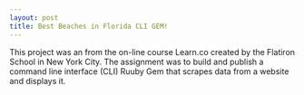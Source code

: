 ```yaml
---
layout: post
title: Best Beaches in Florida CLI GEM!
---
```


This project was an from the on-line course Learn.co created by the Flatiron School in New York City. The assignment was to build and publish a command line interface (CLI) Ruuby Gem that scrapes data from a website and displays it.



